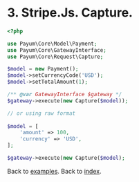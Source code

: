 # 3. Stripe.Js. Capture. 

```php
<?php

use Payum\Core\Model\Payment;
use Payum\Core\GatewayInterface;
use Payum\Core\Request\Capture;

$model = new Payment();
$model->setCurrencyCode('USD');
$model->setTotalAmount(1);

/** @var GatewayInterface $gateway */
$gateway->execute(new Capture($model));

// or using raw format
 
$model = [
    'amount' => 100,
    'currency' => 'USD',
];

$gateway->execute(new Capture($model);
```

Back to [examples](index.md).
Back to [index](../index.md).
